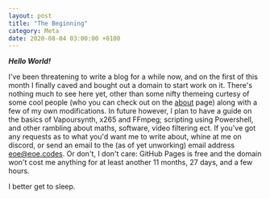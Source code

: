 ```yaml
---
layout: post
title: "The Beginning"
category: Meta
date: 2020-08-04 03:00:00 +0100
---
```


***Hello World!***

I've been threatening to write a blog for a while now, and on the first of this month I finally caved and bought out a domain to start work on it. There's nothing much to see here yet, other than some nifty themeing curtesy of some cool people (who you can check out on the [about](/about.html) page) along with a few of my own modifications. In future however, I plan to have a guide on the basics of Vapoursynth, x265 and FFmpeg; scripting using Powershell, and other rambling about maths, software, video filtering ect. If you've got any requests as to what you'd want me to write about, whine at me on discord, or send an email to the (as of yet unworking) email address [eoe@eoe.codes](mailto:eoe@eoe.codes). Or don't, I don't care: GitHub Pages is free and the domain won't cost me anything for at least another 11 months, 27 days, and a few hours.

I better get to sleep.